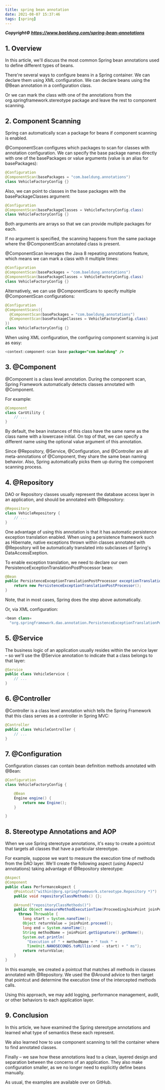 ```yaml
---
title: spring bean annotation
date: 2021-08-07 15:37:46
tags: [spring]
---
```

_**Copyright© https://www.baeldung.com/spring-bean-annotations**_

## 1. Overview
   In this article, we'll discuss the most common Spring bean annotations used to define different types of beans.

There're several ways to configure beans in a Spring container. We can declare them using XML configuration. We can declare beans using the @Bean annotation in a configuration class.

Or we can mark the class with one of the annotations from the org.springframework.stereotype package and leave the rest to component scanning.
<!--more-->
## 2. Component Scanning
   Spring can automatically scan a package for beans if component scanning is enabled.

@ComponentScan configures which packages to scan for classes with annotation configuration. We can specify the base package names directly with one of the basePackages or value arguments (value is an alias for basePackages):

```java
@Configuration
@ComponentScan(basePackages = "com.baeldung.annotations")
class VehicleFactoryConfig {}
```
Also, we can point to classes in the base packages with the basePackageClasses argument:

```java
@Configuration
@ComponentScan(basePackageClasses = VehicleFactoryConfig.class)
class VehicleFactoryConfig {}
```
Both arguments are arrays so that we can provide multiple packages for each.

If no argument is specified, the scanning happens from the same package where the @ComponentScan annotated class is present.

@ComponentScan leverages the Java 8 repeating annotations feature, which means we can mark a class with it multiple times:
```java
@Configuration
@ComponentScan(basePackages = "com.baeldung.annotations")
@ComponentScan(basePackageClasses = VehicleFactoryConfig.class)
class VehicleFactoryConfig {}
```
Alternatively, we can use @ComponentScans to specify multiple @ComponentScan configurations:
```java
@Configuration
@ComponentScans({ 
  @ComponentScan(basePackages = "com.baeldung.annotations")
  @ComponentScan(basePackageClasses = VehicleFactoryConfig.class)
})
class VehicleFactoryConfig {}
```
When using XML configuration, the configuring component scanning is just as easy:
```java
<context:component-scan base-package="com.baeldung" />
```
## 3. @Component
   @Component is a class level annotation. During the component scan, Spring Framework automatically detects classes annotated with @Component.

For example:
```java
@Component
class CarUtility {
    // ...
}
```
By default, the bean instances of this class have the same name as the class name with a lowercase initial. On top of that, we can specify a different name using the optional value argument of this annotation.

Since @Repository, @Service, @Configuration, and @Controller are all meta-annotations of @Component, they share the same bean naming behavior. Also, Spring automatically picks them up during the component scanning process.

## 4. @Repository
   DAO or Repository classes usually represent the database access layer in an application, and should be annotated with @Repository:
```java
@Repository
class VehicleRepository {
    // ...
}
```
One advantage of using this annotation is that it has automatic persistence exception translation enabled. When using a persistence framework such as Hibernate, native exceptions thrown within classes annotated with @Repository will be automatically translated into subclasses of Spring's DataAccessExeption.

To enable exception translation, we need to declare our own PersistenceExceptionTranslationPostProcessor bean:
```java
@Bean
public PersistenceExceptionTranslationPostProcessor exceptionTranslation() {
    return new PersistenceExceptionTranslationPostProcessor();
}
```
Note, that in most cases, Spring does the step above automatically.

Or, via XML configuration:
```java
<bean class=
  "org.springframework.dao.annotation.PersistenceExceptionTranslationPostProcessor"/>
```
## 5. @Service
   The business logic of an application usually resides within the service layer – so we'll use the @Service annotation to indicate that a class belongs to that layer:
```java
@Service
public class VehicleService {
    // ...    
}
```
## 6. @Controller
   @Controller is a class level annotation which tells the Spring Framework that this class serves as a controller in Spring MVC:
```java
@Controller
public class VehicleController {
    // ...
}
```
## 7. @Configuration
   Configuration classes can contain bean definition methods annotated with @Bean:
```java
@Configuration
class VehicleFactoryConfig {

    @Bean
    Engine engine() {
        return new Engine();
    }

}
```
## 8. Stereotype Annotations and AOP
   When we use Spring stereotype annotations, it's easy to create a pointcut that targets all classes that have a particular stereotype.

For example, suppose we want to measure the execution time of methods from the DAO layer. We'll create the following aspect (using AspectJ annotations) taking advantage of @Repository stereotype:
```java
@Aspect
@Component
public class PerformanceAspect {
    @Pointcut("within(@org.springframework.stereotype.Repository *)")
    public void repositoryClassMethods() {};

    @Around("repositoryClassMethods()")
    public Object measureMethodExecutionTime(ProceedingJoinPoint joinPoint) 
      throws Throwable {
        long start = System.nanoTime();
        Object returnValue = joinPoint.proceed();
        long end = System.nanoTime();
        String methodName = joinPoint.getSignature().getName();
        System.out.println(
          "Execution of " + methodName + " took " + 
          TimeUnit.NANOSECONDS.toMillis(end - start) + " ms");
        return returnValue;
    }
}
```
In this example, we created a pointcut that matches all methods in classes annotated with @Repository. We used the @Around advice to then target that pointcut and determine the execution time of the intercepted methods calls.

Using this approach, we may add logging, performance management, audit, or other behaviors to each application layer.

## 9. Conclusion
   In this article, we have examined the Spring stereotype annotations and learned what type of semantics these each represent.

We also learned how to use component scanning to tell the container where to find annotated classes.

Finally – we saw how these annotations lead to a clean, layered design and separation between the concerns of an application. They also make configuration smaller, as we no longer need to explicitly define beans manually.

As usual, the examples are available over on GitHub.